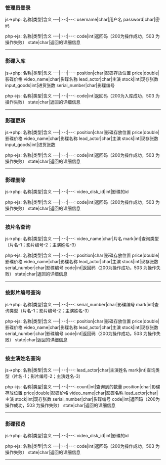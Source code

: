 ### 管理员登录
js->php:
名称|类型|含义
---|:--:|---:
username|char|用户名
password|char|密码

php->js:
名称|类型|含义
---|:--:|---:
code|int|返回码（200为操作成功，503 为操作失败）
state|char|返回的详细信息
*****

### 影碟入库
js->php:
名称|类型|含义
---|:--:|---:
position|char|影碟存放位置
price|double|影碟价格
video_name|char|影碟名称
lead_actor|char|主演
stock|int|现存张数
input_goods|int|进货张数
serial_number|char|影碟编号

php->js:
名称|类型|含义
---|:--:|---:
code|int|返回码（200为入库成功，503 为操作失败）
state|char|返回的详细信息
*****

### 影碟更新
js->php:
名称|类型|含义
---|:--:|---:
position|char|影碟存放位置
price|double|影碟价格
video_name|char|影碟名称
lead_actor|char|主演
stock|int|现存张数
input_goods|int|进货张数

php->js:
名称|类型|含义
---|:--:|---:
code|int|返回码（200为操作成功，503 为操作失败）
state|char|返回的详细信息
*****
### 影碟删除
js->php:
名称|类型|含义
---|:--:|---:
video_disk_id|int|影碟的id

php->js:
名称|类型|含义
---|:--:|---:
code|int|返回码（200为操作成功，503 为操作失败）
state|char|返回的详细信息
*****

### 按片名查询
js->php:
名称|类型|含义
---|:--:|---:
video_name|char|片名
mark|int|查询类型（片名-1；影片编号-2；主演姓名-3）

php->js:
名称|类型|含义
---|:--:|---:
position|char|影碟存放位置
price|double|影碟价格
video_name|char|影碟名称
lead_actor|char|主演
stock|int|现存张数
serial_number|char|影碟编号
code|int|返回码（200为操作成功，503 为操作失败）
state|char|返回的详细信息
*****

### 按影片编号查询
js->php:
名称|类型|含义
---|:--:|---:
serial_number|char|影碟编号
mark|int|查询类型（片名-1；影片编号-2；主演姓名-3）

php->js:
名称|类型|含义
---|:--:|---:
position|char|影碟存放位置
price|double|影碟价格
video_name|char|影碟名称
lead_actor|char|主演
stock|int|现存张数
serial_number|char|影碟编号
code|int|返回码（200为操作成功，503 为操作失败）
state|char|返回的详细信息
*****

### 按主演姓名查询
js->php:
名称|类型|含义
---|:--:|---:
lead_actor|char|主演姓名
mark|int|查询类型（片名-1；影片编号-2；主演姓名-3）

php->js:
名称|类型|含义
---|:--:|---:
count|int|查询到的数量
position|char|影碟存放位置
price|double|影碟价格
video_name|char|影碟名称
lead_actor|char|主演
stock|int|现存张数
serial_number|char|影碟编号
code|int|返回码（200为操作成功，503 为操作失败）
state|char|返回的详细信息
*****

### 影碟预览
js->php:
名称|类型|含义
---|:--:|---:
video_disk_id|int|影碟的id

php->js:
名称|类型|含义
---|:--:|---:
code|int|返回码（200为操作成功，503 为操作失败）
state|char|返回的详细信息
*****